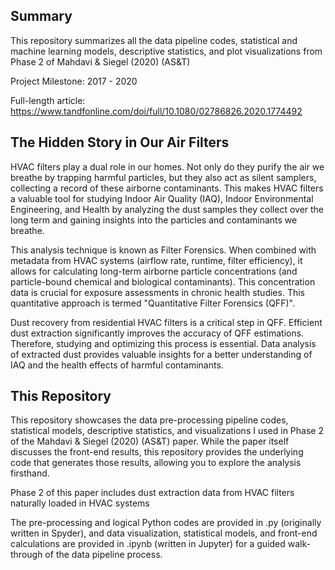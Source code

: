 ## Summary
This repository summarizes all the data pipeline codes, statistical and machine learning models, descriptive statistics, and plot visualizations from Phase 2 of Mahdavi & Siegel (2020) (AS&T)

Project Milestone: 2017 - 2020

Full-length article: https://www.tandfonline.com/doi/full/10.1080/02786826.2020.1774492

## The Hidden Story in Our Air Filters
HVAC filters play a dual role in our homes. Not only do they purify the air we breathe by trapping harmful particles, but they also act as silent samplers, collecting a record of these airborne contaminants. This makes HVAC filters a valuable tool for studying Indoor Air Quality (IAQ), Indoor Environmental Engineering, and Health by analyzing the dust samples they collect over the long term and gaining insights into the particles and contaminants we breathe.

This analysis technique is known as Filter Forensics. When combined with metadata from HVAC systems (airflow rate, runtime, filter efficiency), it allows for calculating long-term airborne particle concentrations (and particle-bound chemical and biological contaminants). This concentration data is crucial for exposure assessments in chronic health studies. This quantitative approach is termed "Quantitative Filter Forensics (QFF)".

Dust recovery from residential HVAC filters is a critical step in QFF. Efficient dust extraction significantly improves the accuracy of QFF estimations. Therefore, studying and optimizing this process is essential. Data analysis of extracted dust provides valuable insights for a better understanding of IAQ and the health effects of harmful contaminants.

## This Repository
This repository showcases the data pre-processing pipeline codes, statistical models, descriptive statistics, and visualizations I used in Phase 2 of the Mahdavi & Siegel (2020) (AS&T) paper. While the paper itself discusses the front-end results, this repository provides the underlying code that generates those results, allowing you to explore the analysis firsthand.

Phase 2 of this paper includes dust extraction data from HVAC filters naturally loaded in HVAC systems

The pre-processing and logical Python codes are provided in .py (originally written in Spyder), and data visualization, statistical models, and front-end calculations are provided in .ipynb (written in Jupyter) for a guided walk-through of the data pipeline process.
